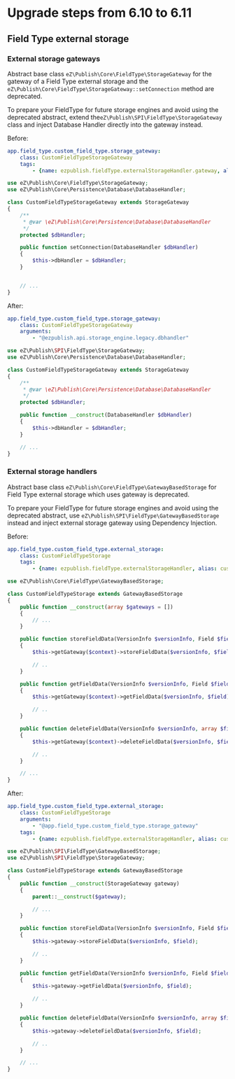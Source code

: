 # Upgrade steps from 6.10 to 6.11

## Field Type external storage

### External storage gateways

Abstract base class `eZ\Publish\Core\FieldType\StorageGateway` for the gateway of a Field Type
external storage and the `eZ\Publish\Core\FieldType\StorageGateway::setConnection` method are deprecated.

To prepare your FieldType for future storage engines and avoid using the deprecated abstract,
extend the`eZ\Publish\SPI\FieldType\StorageGateway` class and inject Database Handler directly
into the gateway instead.

Before:
```yml
app.field_type.custom_field_type.storage_gateway:
    class: CustomFieldTypeStorageGateway
    tags:
        - {name: ezpublish.fieldType.externalStorageHandler.gateway, alias: customfield, identifier: LegacyStorage}
```

```php
use eZ\Publish\Core\FieldType\StorageGateway;
use eZ\Publish\Core\Persistence\Database\DatabaseHandler;

class CustomFieldTypeStorageGateway extends StorageGateway
{
    /**
     * @var \eZ\Publish\Core\Persistence\Database\DatabaseHandler
     */
    protected $dbHandler;

    public function setConnection(DatabaseHandler $dbHandler)
    {
        $this->dbHandler = $dbHandler;
    }


    // ...
}
```

After:
```yml
app.field_type.custom_field_type.storage_gateway:
    class: CustomFieldTypeStorageGateway
    arguments:
        - "@ezpublish.api.storage_engine.legacy.dbhandler"
```

```php
use eZ\Publish\SPI\FieldType\StorageGateway;
use eZ\Publish\Core\Persistence\Database\DatabaseHandler;

class CustomFieldTypeStorageGateway extends StorageGateway
{
    /**
     * @var \eZ\Publish\Core\Persistence\Database\DatabaseHandler
     */
    protected $dbHandler;

    public function __construct(DatabaseHandler $dbHandler)
    {
        $this->dbHandler = $dbHandler;
    }

    // ...
}
```
### External storage handlers

Abstract base class `eZ\Publish\Core\FieldType\GatewayBasedStorage` for Field Type external storage
which uses gateway is deprecated.

To prepare your FieldType for future storage engines and avoid using the deprecated abstract,
use `eZ\Publish\SPI\FieldType\GatewayBasedStorage` instead and inject external
storage gateway using Dependency Injection.

Before:
```yml
app.field_type.custom_field_type.external_storage:
    class: CustomFieldTypeStorage
    tags:
        - {name: ezpublish.fieldType.externalStorageHandler, alias: customfield}
```

```php
use eZ\Publish\Core\FieldType\GatewayBasedStorage;

class CustomFieldTypeStorage extends GatewayBasedStorage
{
    public function __construct(array $gateways = [])
    {
        // ...
    }

    public function storeFieldData(VersionInfo $versionInfo, Field $field, array $context)
    {
        $this->getGateway($context)->storeFieldData($versionInfo, $field);

        // ..
    }

    public function getFieldData(VersionInfo $versionInfo, Field $field, array $context)
    {
        $this->getGateway($context)->getFieldData($versionInfo, $field);

        // ..
    }

    public function deleteFieldData(VersionInfo $versionInfo, array $fieldIds, array $context)
    {
        $this->getGateway($context)->deleteFieldData($versionInfo, $field);

        // ..
    }

    // ...
}
```

After:
```yml
app.field_type.custom_field_type.external_storage:
    class: CustomFieldTypeStorage
    arguments:
        - "@app.field_type.custom_field_type.storage_gateway"
    tags:
        - {name: ezpublish.fieldType.externalStorageHandler, alias: customfield}
```

```php
use eZ\Publish\SPI\FieldType\GatewayBasedStorage;
use eZ\Publish\SPI\FieldType\StorageGateway;

class CustomFieldTypeStorage extends GatewayBasedStorage
{
    public function __construct(StorageGateway gateway)
    {
        parent::__construct($gateway);

        // ...
    }

    public function storeFieldData(VersionInfo $versionInfo, Field $field, array $context)
    {
        $this->gateway->storeFieldData($versionInfo, $field);

        // ..
    }

    public function getFieldData(VersionInfo $versionInfo, Field $field, array $context)
    {
        $this->gateway->getFieldData($versionInfo, $field);

        // ..
    }

    public function deleteFieldData(VersionInfo $versionInfo, array $fieldIds, array $context)
    {
        $this->gateway->deleteFieldData($versionInfo, $field);

        // ..
    }

    // ...
}
```

